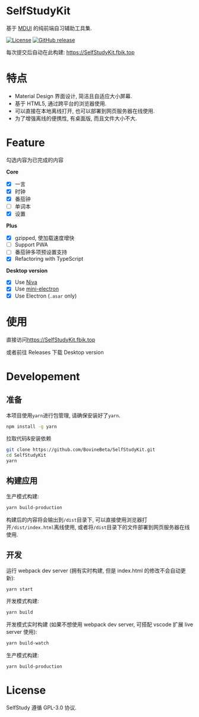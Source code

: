 # SelfStudyKit

基于 [MDUI](https://github.com/zdhxiong/mdui) 的纯前端自习辅助工具集.

[![License](https://img.shields.io/github/license/BovineBeta/SelfStudyKit?color=blue)](https://github.com/BovineBeta/SelfStudyKit)
[![GitHub release](https://img.shields.io/github/v/release/BovineBeta/SelfStudyKit)](https://github.com/BovineBeta/SelfStudyKit/releases)

每次提交后自动在此构建: <https://SelfStudyKit.fbik.top>

# 特点

-   Material Design 界面设计, 简洁且自适应大小屏幕.
-   基于 HTML5, 通过跨平台的浏览器使用.
-   可以直接在本地离线打开, 也可以部署到网页服务器在线使用.
-   为了增强离线的便携性, 有桌面版, 而且文件大小不大.

# Feature

勾选内容为已完成的内容

**Core**

-   [x] 一言
-   [x] 时钟
-   [x] 番茄钟
-   [ ] 单词本
-   [x] 设置

**Plus**

-   [x] gzipped, 使加载速度增快
-   [ ] Support PWA
-   [ ] 番茄钟多项预设置支持
-   [x] Refactoring with TypeScript

**Desktop version**

-   [x] Use [Niva](https://github.com/bramblex/niva)
-   [x] Use [mini-electron](https://github.com/weolar/miniblink49#mini-electron)
-   [x] Use Electron (`.asar` only)

# 使用

直接访问<https://SelfStudyKit.fbik.top>

或者前往 Releases 下载 Desktop version

# Developement

## 准备

本项目使用`yarn`进行包管理, 请确保安装好了`yarn`.

```bash
npm install -g yarn
```

拉取代码&安装依赖

```bash
git clone https://github.com/BovineBeta/SelfStudyKit.git
cd SelfStudyKit
yarn
```

## 构建应用

生产模式构建:

```bash
yarn build-production
```

构建后的内容将会输出到`/dist`目录下, 可以直接使用浏览器打开`/dist/index.html`离线使用, 或者将`/dist`目录下的文件部署到网页服务器在线使用.

## 开发

运行 webpack dev server (拥有实时构建, 但是 index.html 的修改不会自动更新):

```bash
yarn start
```

开发模式构建:

```bash
yarn build
```

开发模式实时构建 (如果不想使用 webpack dev server, 可搭配 vscode 扩展 live server 使用):

```bash
yarn build-watch
```

生产模式构建:

```bash
yarn build-production
```

# License

SelfStudy 遵循 GPL-3.0 协议.
